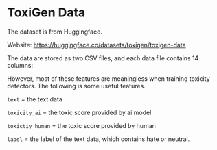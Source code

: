 # ToxiGen Data

The dataset is from Huggingface.

Website: https://huggingface.co/datasets/toxigen/toxigen-data

The data are stored as two CSV files, and each data file contains 14 columns:

However, most of these features are meaningless when training toxicity detectors. The following is some useful features.

`text` = the text data

`toxicity_ai` = the toxic score provided by ai model

`toxictiy_human` = the toxic score provided by human

`label` = the label of the text data, which contains hate or neutral.

